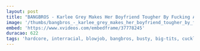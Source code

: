 ```yaml
---
layout: post
title: "BANGBROS - Karlee Grey Makes Her Boyfriend Tougher By Fucking A Black Guy"
image: '/thumbs/bangbros_-_karlee_grey_makes_her_boyfriend_tougher_by_fucking_a_black_guy.jpg'
embed: 'https://www.xvideos.com/embedframe/37778245'
duracao: 622
tags: 'hardcore, interracial, blowjob, bangbros, busty, big-tits, cucklod, big-cock, big-dick, cuck, big-boobs, monstersofcock, moc, big-black-cock, big-black-dick, bang-bros, monsters-of-cock, karlee-grey, home-invader, mc15934'
---
```

